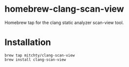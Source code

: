 homebrew-clang-scan-view
==============

Homebrew tap for the clang static analyzer scan-view tool.

# Installation

    brew tap mitchty/clang-scan-view
    brew install clang-scan-view
